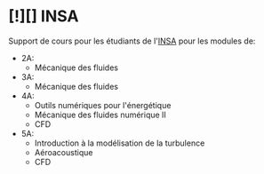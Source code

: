 [!][]
INSA
=======

Support de cours pour les étudiants de l'[INSA](http://www.univ-valenciennes.fr/ensiame/page-daccueil-ensiame) pour les modules de:
* 2A:
  * Mécanique des fluides
* 3A:
  * Mécanique des fluides
* 4A:
  * Outils numériques pour l'énergétique
  * Mécanique des fluides numérique II
  * CFD  
* 5A:
  * Introduction à la modélisation de la turbulence
  * Aéroacoustique
  * CFD

